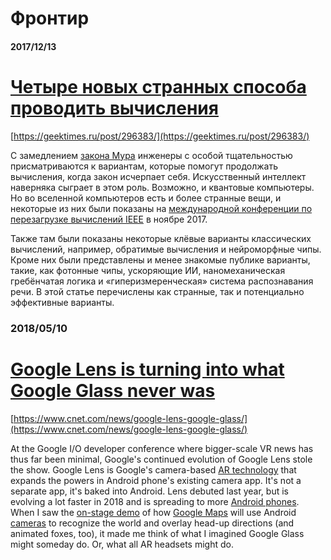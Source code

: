 # Фронтир

#### 2017/12/13

# [Четыре новых странных способа проводить вычисления](https://geektimes.ru/post/296383/)

[https://geektimes.ru/post/296383/](https://geektimes.ru/post/296383/)

С замедлением [закона Мура](https://ru.wikipedia.org/wiki/Закон_Мура) инженеры с особой тщательностью присматриваются к вариантам, которые помогут продолжать вычисления, когда закон исчерпает себя. Искусственный интеллект наверняка сыграет в этом роль. Возможно, и квантовые компьютеры. Но во вселенной компьютеров есть и более странные вещи, и некоторые из них были показаны на [международной конференции по перезагрузке вычислений IEEE](http://icrc.ieee.org/) в ноябре 2017.

Также там были показаны некоторые клёвые варианты классических вычислений, например, обратимые вычисления и нейроморфные чипы. Кроме них были представлены и менее знакомые публике варианты, такие, как фотонные чипы, ускоряющие ИИ, наномеханическая гребёнчатая логика и «гиперизмеренческая» система распознавания речи. В этой статье перечислены как странные, так и потенциально эффективные варианты.

### 2018/05/10

# [Google Lens is turning into what Google Glass never was](https://www.cnet.com/news/google-lens-google-glass/)

[https://www.cnet.com/news/google-lens-google-glass/](https://www.cnet.com/news/google-lens-google-glass/)

At the Google I/O developer conference where bigger-scale VR news has thus far been minimal, Google's continued evolution of Google Lens stole the show. Google Lens is Google's camera-based [AR technology](https://www.cnet.com/tags/augmented-reality/) that expands the powers in Android phone's existing camera app. It's not a separate app, it's baked into Android. Lens debuted last year, but is evolving a lot faster in 2018 and is spreading to more [Android phones](https://www.cnet.com/topics/phones/best-phones/android/). When I saw the [on-stage demo](https://www.cnet.com/news/three-ways-google-maps-just-got-better/) of how [Google Maps](https://www.cnet.com/tags/google-maps/) will use Android [cameras](https://www.cnet.com/topics/phones/best-phones/camera/) to recognize the world and overlay head-up directions \(and animated foxes, too\), it made me think of what I imagined Google Glass might someday do. Or, what all AR headsets might do.



